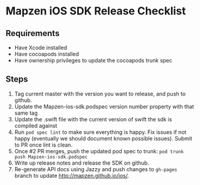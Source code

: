 # Mapzen iOS SDK Release Checklist

## Requirements
- Have Xcode installed
- Have cocoapods installed
- Have ownership privileges to update the cocoapods trunk spec

## Steps
1. Tag current master with the version you want to release, and push to github.
2. Update the Mapzen-ios-sdk.podspec version number property with that same tag
3. Update the .swift file with the current version of swift the sdk is compiled against
4. Run `pod spec lint` to make sure everything is happy. Fix issues if not happy (eventually we should document known possible issues). Submit to PR once lint is clean.
5. Once #2 PR merges, push the updated pod spec to trunk: `pod trunk push Mapzen-ios-sdk.podspec`
6. Write up release notes and release the SDK on github.
7. Re-generate API docs using Jazzy and push changes to `gh-pages` branch to update http://mapzen.github.io/ios/.
